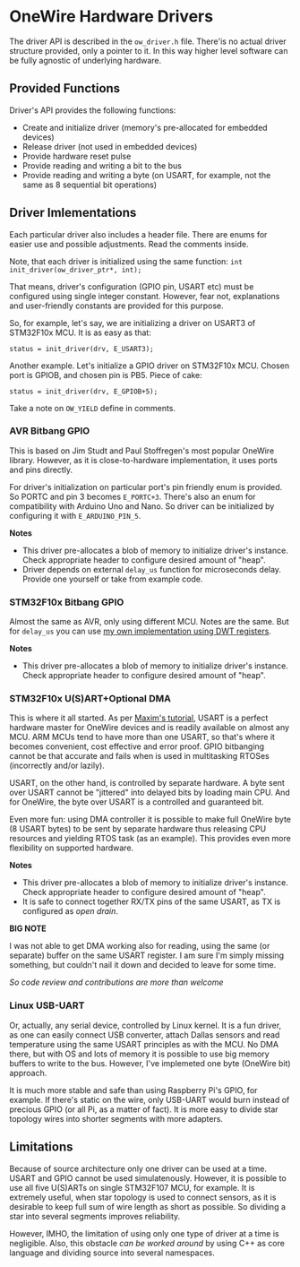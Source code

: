 # OneWire Hardware Drivers

The driver API is described in the `ow_driver.h` file. There'is no actual
driver structure provided, only a pointer to it. In this way higher level
software can be fully agnostic of underlying hardware.

## Provided Functions

Driver's API provides the following functions:
- Create and initialize driver (memory's pre-allocated for embedded devices)
- Release driver (not used in embedded devices)
- Provide hardware reset pulse
- Provide reading and writing a bit to the bus
- Provide reading and writing a byte (on USART, for example, not the same as 8 sequential bit operations)

## Driver Imlementations

Each particular driver also includes a header file. There are enums for easier use
and possible adjustments. Read the comments inside.

Note, that each driver is initialized using the same function:
```int init_driver(ow_driver_ptr*, int);```

That means, driver's configuration (GPIO pin, USART etc) must be configured using single
integer constant. However, fear not, explanations and user-friendly constants are provided
for this purpose.

So, for example, let's say, we are initializing a driver on USART3 of STM32F10x MCU. It is as
easy as that:

```status = init_driver(drv, E_USART3);```

Another example. Let's initialize a GPIO driver on STM32F10x MCU. Chosen port is GPIOB, and
chosen pin is PB5. Piece of cake:

```status = init_driver(drv, E_GPIOB+5);```

Take a note on `OW_YIELD` define in comments.

### AVR Bitbang GPIO

This is based on Jim Studt and Paul Stoffregen's most popular OneWire library. However, as it
is close-to-hardware implementation, it uses ports and pins directly.

For driver's initialization on particular port's pin friendly enum is provided. So PORTC and pin 3
becomes `E_PORTC+3`. There's also an enum for compatibility with Arduino Uno and Nano. So driver
can be initialized by configuring it with `E_ARDUINO_PIN_5`.

**Notes**
- This driver pre-allocates a blob of memory to initialize driver's instance. Check appropriate header to configure desired amount of "heap".
- Driver depends on external `delay_us` function for microseconds delay. Provide one yourself or take from example code.

### STM32F10x Bitbang GPIO

Almost the same as AVR, only using different MCU. Notes are the same. But for `delay_us` you
can use [my own implementation using DWT registers](https://github.com/darauble/STM32-ARM-Libs/tree/master/Utils).

**Notes**
- This driver pre-allocates a blob of memory to initialize driver's instance. Check appropriate header to configure desired amount of "heap".

### STM32F10x U(S)ART+Optional DMA

This is where it all started. As per [Maxim's tutorial](https://www.maximintegrated.com/en/app-notes/index.mvp/id/214), USART is a perfect hardware master
for OneWire devices and is readily available on almost any MCU. ARM MCUs tend to have more
than one USART, so that's where it becomes convenient, cost effective and error proof. GPIO
bitbanging cannot be that accurate and fails when is used in multitasking RTOSes (incorrectly
and/or lazily).

USART, on the other hand, is controlled by separate hardware. A byte sent over USART cannot be
"jittered" into delayed bits by loading main CPU. And for OneWire, the byte over USART is
a controlled and guaranteed bit.

Even more fun: using DMA controller it is possible to make full OneWire byte (8 USART bytes) to
be sent by separate hardware thus releasing CPU resources and yielding RTOS task (as an example).
This provides even more flexibility on supported hardware.

**Notes**
- This driver pre-allocates a blob of memory to initialize driver's instance. Check appropriate header to configure desired amount of "heap".
- It is safe to connect together RX/TX pins of the same USART, as TX is configured as _open drain_.

**__BIG NOTE__**

I was not able to get DMA working also for reading, using the same (or separate) buffer on the
same USART register. I am sure I'm simply missing something, but couldn't nail it down and
decided to leave for some time. 

_So code review and contributions are more than welcome_

### Linux USB-UART

Or, actually, any serial device, controlled by Linux kernel. It is a fun driver, as one can
easily connect USB converter, attach Dallas sensors and read temperature using the same USART
principles as with the MCU. No DMA there, but with OS and lots of memory it is possible to use
big memory buffers to write to the bus. However, I've implemeted one byte (OneWire bit) approach.

It is much more stable and safe than using Raspberry Pi's GPIO, for example. If there's static
on the wire, only USB-UART would burn instead of precious GPIO (or all Pi, as a matter of fact).
It is more easy to divide star topology wires into shorter segments with more adapters.

## Limitations

Because of source architecture only one driver can be used at a time. USART and GPIO
cannot be used simulatenously. However, it is possible to use all five U(S)ARTs on single
STM32F107 MCU, for example. It is extremely useful, when star topology is used to
connect sensors, as it is desirable to keep full sum of wire length as short as possible.
So dividing a star into several segments improves reliability.

However, IMHO, the limitation of using only one type of driver at a time is negligible.
Also, this obstacle _can be worked around_ by using C++ as core language and dividing source into
several namespaces.

